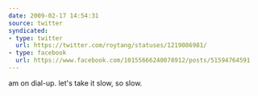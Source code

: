 ```yaml
---
date: 2009-02-17 14:54:31
source: twitter
syndicated:
- type: twitter
  url: https://twitter.com/roytang/statuses/1219086981/
- type: facebook
  url: https://www.facebook.com/10155666240078912/posts/51594764591
---
```


am on dial-up. let's take it slow, so slow.